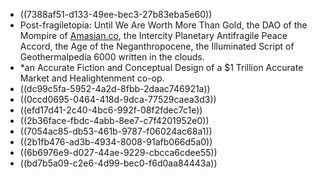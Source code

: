 - ((7388af51-d133-49ee-bec3-27b83eba5e60))
- Post-fragiletopia: Until We Are Worth More Than Gold, the DAO of the Mompire of [Amasian.co](http://Amasian.co), the Intercity Planetary Antifragile Peace Accord, the Age of the Neganthropocene, the Illuminated Script of Geothermalpedia 6000 written in the clouds.
- *an Accurate Fiction and Conceptual Design of a $1 Trillion Accurate Market and Healightenment co-op.
- ((dc99c5fa-5952-4a2d-8fbb-2daac746921a))
- ((0ccd0695-0464-418d-9dca-77529caea3d3))
- ((efd17d41-2c40-4bc6-992f-08f2fdec7c1e))
- ((2b36face-fbdc-4abb-8ee7-c7f4201952e0))
- ((7054ac85-db53-461b-9787-f06024ac68a1))
- ((2b1fb476-ad3b-4934-8008-91afb066d5a0))
- ((6b6976e9-d027-44ae-9229-cbcca6cdee55))
- ((bd7b5a09-c2e6-4d99-bec0-f6d0aa84443a))